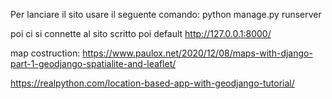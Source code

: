 Per lanciare il sito usare il seguente comando:
python manage.py runserver

poi ci si connette al sito scritto poi
default  http://127.0.0.1:8000/

map costruction:
https://www.paulox.net/2020/12/08/maps-with-django-part-1-geodjango-spatialite-and-leaflet/

https://realpython.com/location-based-app-with-geodjango-tutorial/